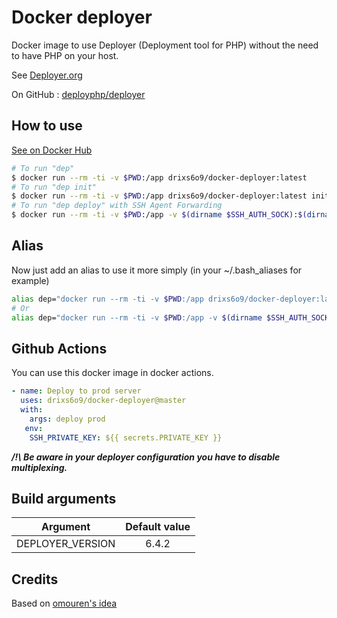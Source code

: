 # Docker deployer

Docker image to use Deployer (Deployment tool for PHP) without the need to have PHP on your host.

See [Deployer.org](https://deployer.org/)

On GitHub : [deployphp/deployer](https://github.com/deployphp/deployer)

## How to use
[See on Docker Hub](https://hub.docker.com/r/drixs6o9/docker-deployer/)
``` bash
# To run "dep"
$ docker run --rm -ti -v $PWD:/app drixs6o9/docker-deployer:latest
# To run "dep init"
$ docker run --rm -ti -v $PWD:/app drixs6o9/docker-deployer:latest init
# To run "dep deploy" with SSH Agent Forwarding
$ docker run --rm -ti -v $PWD:/app -v $(dirname $SSH_AUTH_SOCK):$(dirname $SSH_AUTH_SOCK) -e SSH_AUTH_SOCK=$SSH_AUTH_SOCK drixs6o9/docker-deployer:latest deploy
```

## Alias
Now just add an alias to use it more simply (in your ~/.bash_aliases for example)
``` bash
alias dep="docker run --rm -ti -v $PWD:/app drixs6o9/docker-deployer:latest"
# Or
alias dep="docker run --rm -ti -v $PWD:/app -v $(dirname $SSH_AUTH_SOCK):$(dirname $SSH_AUTH_SOCK) -e SSH_AUTH_SOCK=$SSH_AUTH_SOCK drixs6o9/docker-deployer:latest"
```

## Github Actions
You can use this docker image in docker actions.
```yaml
- name: Deploy to prod server
  uses: drixs6o9/docker-deployer@master
  with:
    args: deploy prod
   env:
    SSH_PRIVATE_KEY: ${{ secrets.PRIVATE_KEY }}
```
***/!\ Be aware in your deployer configuration you have to disable multiplexing.***

## Build arguments

Argument         | Default value
:--------------: | :-----------:
DEPLOYER_VERSION | 6.4.2

## Credits
Based on [omouren's idea](https://github.com/omouren/docker-deployer)
